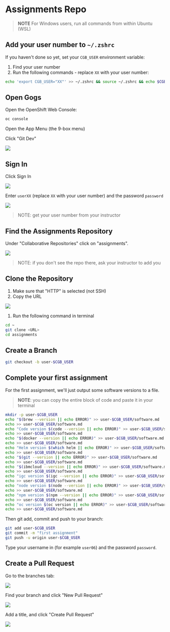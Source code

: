 # Assignments Repo

> **NOTE** For Windows users, run all commands from within Ubuntu (WSL)

## Add your user number to `~/.zshrc`

If you haven't done so yet, set your `CGB_USER` environment variable:

1. Find your user number
1. Run the following commands - replace `XX` with your user number:

```bash
echo 'export CGB_USER="XX"' >> ~/.zshrc && source ~/.zshrc && echo $CGB_USER
```

## Open Gogs

Open the OpenShift Web Console:

```bash
oc console
```

Open the App Menu (the 9-box menu)

Click "Git Dev"

![](../img/gogs-menu.png)

## Sign In

Click Sign In

![](../react/img/01-gogs-sign-in.png)

Enter `userXX` (replace `XX` with your user number) and the password `password`

![](../react/img/02-gogs-username.png)

> NOTE: get your user number from your instructor

## Find the Assignments Repository

Under "Collaborative Repositories" click on "assignments".

![](./img/assignments-find.png)

> NOTE: if you don't see the repo there, ask your instructor to add you

## Clone the Repository

1. Make sure that "HTTP" is selected (not SSH)
1. Copy the URL

![](./img/assignments-clone.png)

1. Run the following command in terminal

```bash
cd ~
git clone <URL>
cd assignments
```

## Create a Branch

```bash
git checkout -b user-$CGB_USER
```

## Complete your first assignment

For the first assignment, we'll just output some software versions to a file.

> **NOTE**: you can copy the entire block of code and paste it in your terminal

```bash
mkdir -p user-$CGB_USER
echo "$(brew --version || echo ERROR)" >> user-$CGB_USER/software.md
echo >> user-$CGB_USER/software.md
echo "Code version $(code --version || echo ERROR)" >> user-$CGB_USER/software.md
echo >> user-$CGB_USER/software.md
echo "$(docker --version || echo ERROR)" >> user-$CGB_USER/software.md
echo >> user-$CGB_USER/software.md
echo "Helm version $(which helm || echo ERROR)" >> user-$CGB_USER/software.md
echo >> user-$CGB_USER/software.md
echo "$(git --version || echo ERROR)" >> user-$CGB_USER/software.md
echo >> user-$CGB_USER/software.md
echo "$(ibmcloud --version || echo ERROR)" >> user-$CGB_USER/software.md
echo >> user-$CGB_USER/software.md
echo "igc version $(igc --version || echo ERROR)" >> user-$CGB_USER/software.md
echo >> user-$CGB_USER/software.md
echo "node version $(node --version || echo ERROR)" >> user-$CGB_USER/software.md
echo >> user-$CGB_USER/software.md
echo "npm version $(npm --version || echo ERROR)" >> user-$CGB_USER/software.md
echo >> user-$CGB_USER/software.md
echo "oc version $(oc version || echo ERROR)" >> user-$CGB_USER/software.md
echo >> user-$CGB_USER/software.md
```

Then git add, commit and push to your branch:

```bash
git add user-$CGB_USER
git commit -m "first assignment"
git push -u origin user-$CGB_USER
```

Type your username in (for example `user06`) and the password `password`.

## Create a Pull Request

Go to the branches tab:

![](./img/assignments-branches-tab.png)

Find your branch and click "New Pull Request"

![](./img/assignments-branch-list.png)

Add a title, and click "Create Pull Request"

![](./img/assignments-pr.png)
